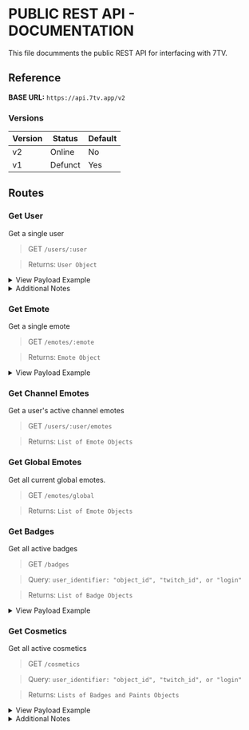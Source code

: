 # PUBLIC REST API - DOCUMENTATION

This file documments the public REST API for interfacing with 7TV.

## Reference

**BASE URL:** `https://api.7tv.app/v2`

### Versions

| Version | Status  | Default |
|---------|---------|---------|
| v2      | Online  | No      |
| v1      | Defunct | Yes     |

## Routes

### Get User
Get a single user

> GET `/users/:user`

> Returns: `User Object`
<details>
<summary>View Payload Example</summary>

```json
{
    "id": "60c5600515668c9de42e6d69",
    "twitch_id": "",
    "login": "7tv_app",
    "display_name": "7tv_app",
    "role": {
        "id": "6102002eab1aa12bf648cfcd",
        "name": "Admin",
        "position": 76,
        "color": 14105645,
        "allowed": 64,
        "denied": 0
    },
    "profile_picture_id":"c8585ca40aeb48b9b474b8cab99b93e1"
}
```
</details>

<details>
<summary>Additional Notes</summary>

### Animated Profile Pictures
Animated Profile Pictures set on the 7tv website (only available to 7tv Subscribers) is returned in the REST API as `profile_picture_id`. You can use this to find the Animated Profile Picture's URL: `https://cdn.7tv.app/pp/{id}/{profile_picture_id}`. This isn't always returned, as not everyone has an Animated Profile Picture. 

</details>

### Get Emote
Get a single emote

> GET `/emotes/:emote`

> Returns: `Emote Object`
<details>
<summary>View Payload Example</summary>

```json
{
    "id": "60ae4a875d3fdae583c64313",
    "name": "FeelsDankMan",
    "owner": {
        "id": "60ae40fcaee2aa5538455d5a",
        "twitch_id": "",
        "login": "tomsomnium1",
        "display_name": "tomsomnium1",
        "role": {
            "id": "000000000000000000000000",
            "name": "",
            "position": 0,
            "color": 0,
            "allowed": 523,
            "denied": 0,
            "default": true
        }
    },
    "visibility": 0,
    "visibility_simple": [],
    "mime": "image/webp",
    "status": 3,
    "tags": [],
    "width": [
        27,
        41,
        65,
        110
    ],
    "height": [
        32,
        48,
        76,
        128
    ],
    "urls": [
        [
            "1",
            "https://cdn.7tv.app/emote/60ae4a875d3fdae583c64313/1x"
        ],
        [
            "2",
            "https://cdn.7tv.app/emote/60ae4a875d3fdae583c64313/2x"
        ],
        [
            "3",
            "https://cdn.7tv.app/emote/60ae4a875d3fdae583c64313/3x"
        ],
        [
            "4",
            "https://cdn.7tv.app/emote/60ae4a875d3fdae583c64313/4x"
        ]
    ]
}
```
</details>

### Get Channel Emotes
Get a user's active channel emotes

> GET `/users/:user/emotes`

> Returns: `List of Emote Objects`

### Get Global Emotes
Get all current global emotes.

> GET `/emotes/global`

> Returns: `List of Emote Objects`

### Get Badges
Get all active badges

> GET `/badges`

> Query: `user_identifier: "object_id", "twitch_id", or "login"`

> Returns: `List of Badge Objects`
<details>
<summary>View Payload Example</summary>

```json
{
	"badges": [
		{
			"id": "60cd6255a4531e54f76d4bd4",
			"name": "Admin",
			"tooltip": "7TV Admin",
			"urls": [
				[
					"1",
					"https://cdn.7tv.app/badge/60cd6255a4531e54f76d4bd4/1x",
					""
				],
				[
					"2",
					"https://cdn.7tv.app/badge/60cd6255a4531e54f76d4bd4/2x",
					""
				],
				[
					"3",
					"https://cdn.7tv.app/badge/60cd6255a4531e54f76d4bd4/3x",
					""
				]
			],
			"users": [
				"24377667"
			]
		}
	]
}
```

</details>

### Get Cosmetics

Get all active cosmetics

> GET `/cosmetics`

> Query: `user_identifier: "object_id", "twitch_id", or "login"`

> Returns: `Lists of Badges and Paints Objects`

<details>
<summary>View Payload Example</summary>

```json
{
	"badges": [
		{
			"id": "60cd6255a4531e54f76d4bd4",
			"name": "Admin",
			"tooltip": "7TV Admin",
			"urls": [
				[
					"1",
					"https://cdn.7tv.app/badge/60cd6255a4531e54f76d4bd4/1x",
					""
				],
				[
					"2",
					"https://cdn.7tv.app/badge/60cd6255a4531e54f76d4bd4/2x",
					""
				],
				[
					"3",
					"https://cdn.7tv.app/badge/60cd6255a4531e54f76d4bd4/3x",
					""
				]
			],
			"users": [
				"24377667"
			]
		}
	],
	"paints": [
		{
			"id": "61bede3db6b41ea54419bbb0",
			"name": "Candy Cane",
			"users": [
				"24377667"
			],
			"function": "linear-gradient",
			"color": -10197761,
			"stops": [
				{
					"at": 0.1,
					"color": -757935361
				},
				{
					"at": 0.2,
					"color": -757935361
				},
				{
					"at": 0.2,
					"color": -10197761
				},
				{
					"at": 0.3,
					"color": -10197761
				}
			],
			"repeat": true,
			"angle": 45,
			"drop_shadows": [
				{
					"x_offset": 0,
					"y_offset": 0,
					"radius": 0,
					"color": 0
				}
			]
		},
		{
			"id": "61c01b08b6b41ea54419bbbd",
			"name": "Staff Shine",
			"users": [
				"24377667"
			],
			"function": "url",
			"color": -97373441,
			"stops": [],
			"repeat": false,
			"angle": 0,
			"image_url": "https://cdn.7tv.app/misc/img_paints/img_paint_clip_test.webp",
			"drop_shadows": [
				{
					"x_offset": 0,
					"y_offset": 0,
					"radius": 4,
					"color": 100
				}
			]
		}
	]
}
```
</details>

<details>
<summary>Additional Notes</summary>

### Color
 The color property of a paint is a nullable 32-bit integer value representing a RGBA value. If null, then use the user's Twitch color. This can be decoded using the following example (for Javascript/Typescript):
 
 ```ts
	function decimalColorToRGBA(num: number): string {
		const r = (num >>> 24) & 0xFF;
		const g = (num >>> 16) & 0xFF;
		const b = (num >>> 8) & 0xFF;
		const a = num & 0xFF;

		return `rgba(${r}, ${g}, ${b}, ${(a / 255).toFixed(3)})`;
	}
 ```

### Function
The function property of a paint can be either `linear-gradient`, `radial-gradient`, or `url`. If `url`, then use the image_url property.

</details>
